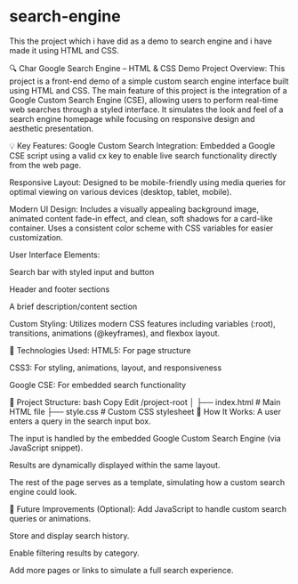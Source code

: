 # search-engine
This the project which i have did as a demo to search engine and i have made it using HTML and CSS.


🔍 Char Google Search Engine – HTML & CSS Demo Project
Overview:
This project is a front-end demo of a simple custom search engine interface built using HTML and CSS. The main feature of this project is the integration of a Google Custom Search Engine (CSE), allowing users to perform real-time web searches through a styled interface. It simulates the look and feel of a search engine homepage while focusing on responsive design and aesthetic presentation.

💡 Key Features:
Google Custom Search Integration:
Embedded a Google CSE script using a valid cx key to enable live search functionality directly from the web page.

Responsive Layout:
Designed to be mobile-friendly using media queries for optimal viewing on various devices (desktop, tablet, mobile).

Modern UI Design:
Includes a visually appealing background image, animated content fade-in effect, and clean, soft shadows for a card-like container. Uses a consistent color scheme with CSS variables for easier customization.

User Interface Elements:

Search bar with styled input and button

Header and footer sections

A brief description/content section

Custom Styling:
Utilizes modern CSS features including variables (:root), transitions, animations (@keyframes), and flexbox layout.

🧱 Technologies Used:
HTML5: For page structure

CSS3: For styling, animations, layout, and responsiveness

Google CSE: For embedded search functionality

📁 Project Structure:
bash
Copy
Edit
/project-root
│
├── index.html        # Main HTML file
├── style.css         # Custom CSS stylesheet
📜 How It Works:
A user enters a query in the search input box.

The input is handled by the embedded Google Custom Search Engine (via JavaScript snippet).

Results are dynamically displayed within the same layout.

The rest of the page serves as a template, simulating how a custom search engine could look.

🚀 Future Improvements (Optional):
Add JavaScript to handle custom search queries or animations.

Store and display search history.

Enable filtering results by category.

Add more pages or links to simulate a full search experience.
